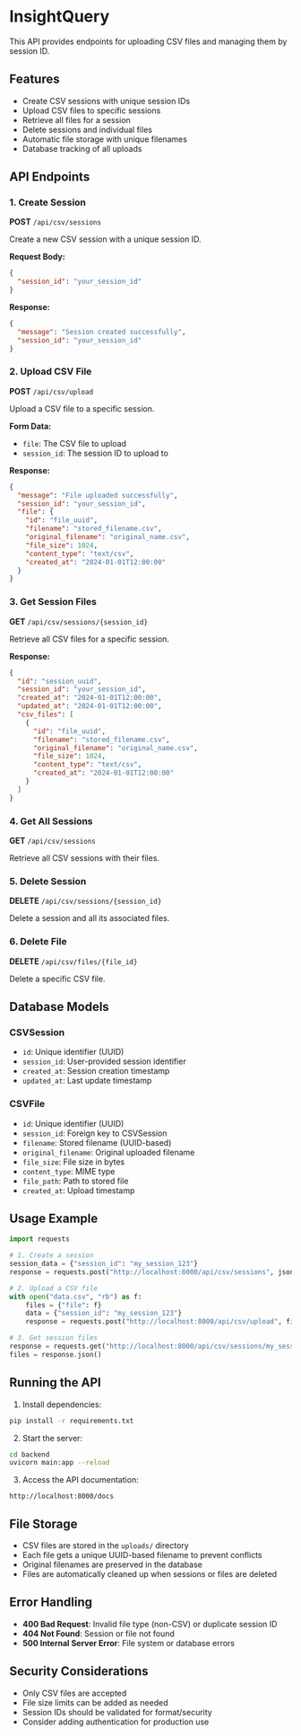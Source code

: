 # InsightQuery

This API provides endpoints for uploading CSV files and managing them by session ID.

## Features

- Create CSV sessions with unique session IDs
- Upload CSV files to specific sessions
- Retrieve all files for a session
- Delete sessions and individual files
- Automatic file storage with unique filenames
- Database tracking of all uploads

## API Endpoints

### 1. Create Session
**POST** `/api/csv/sessions`

Create a new CSV session with a unique session ID.

**Request Body:**
```json
{
  "session_id": "your_session_id"
}
```

**Response:**
```json
{
  "message": "Session created successfully",
  "session_id": "your_session_id"
}
```

### 2. Upload CSV File
**POST** `/api/csv/upload`

Upload a CSV file to a specific session.

**Form Data:**
- `file`: The CSV file to upload
- `session_id`: The session ID to upload to

**Response:**
```json
{
  "message": "File uploaded successfully",
  "session_id": "your_session_id",
  "file": {
    "id": "file_uuid",
    "filename": "stored_filename.csv",
    "original_filename": "original_name.csv",
    "file_size": 1024,
    "content_type": "text/csv",
    "created_at": "2024-01-01T12:00:00"
  }
}
```

### 3. Get Session Files
**GET** `/api/csv/sessions/{session_id}`

Retrieve all CSV files for a specific session.

**Response:**
```json
{
  "id": "session_uuid",
  "session_id": "your_session_id",
  "created_at": "2024-01-01T12:00:00",
  "updated_at": "2024-01-01T12:00:00",
  "csv_files": [
    {
      "id": "file_uuid",
      "filename": "stored_filename.csv",
      "original_filename": "original_name.csv",
      "file_size": 1024,
      "content_type": "text/csv",
      "created_at": "2024-01-01T12:00:00"
    }
  ]
}
```

### 4. Get All Sessions
**GET** `/api/csv/sessions`

Retrieve all CSV sessions with their files.

### 5. Delete Session
**DELETE** `/api/csv/sessions/{session_id}`

Delete a session and all its associated files.

### 6. Delete File
**DELETE** `/api/csv/files/{file_id}`

Delete a specific CSV file.

## Database Models

### CSVSession
- `id`: Unique identifier (UUID)
- `session_id`: User-provided session identifier
- `created_at`: Session creation timestamp
- `updated_at`: Last update timestamp

### CSVFile
- `id`: Unique identifier (UUID)
- `session_id`: Foreign key to CSVSession
- `filename`: Stored filename (UUID-based)
- `original_filename`: Original uploaded filename
- `file_size`: File size in bytes
- `content_type`: MIME type
- `file_path`: Path to stored file
- `created_at`: Upload timestamp

## Usage Example

```python
import requests

# 1. Create a session
session_data = {"session_id": "my_session_123"}
response = requests.post("http://localhost:8000/api/csv/sessions", json=session_data)

# 2. Upload a CSV file
with open("data.csv", "rb") as f:
    files = {"file": f}
    data = {"session_id": "my_session_123"}
    response = requests.post("http://localhost:8000/api/csv/upload", files=files, data=data)

# 3. Get session files
response = requests.get("http://localhost:8000/api/csv/sessions/my_session_123")
files = response.json()
```

## Running the API

1. Install dependencies:
```bash
pip install -r requirements.txt
```

2. Start the server:
```bash
cd backend
uvicorn main:app --reload
```

3. Access the API documentation:
```
http://localhost:8000/docs
```

## File Storage

- CSV files are stored in the `uploads/` directory
- Each file gets a unique UUID-based filename to prevent conflicts
- Original filenames are preserved in the database
- Files are automatically cleaned up when sessions or files are deleted

## Error Handling

- **400 Bad Request**: Invalid file type (non-CSV) or duplicate session ID
- **404 Not Found**: Session or file not found
- **500 Internal Server Error**: File system or database errors

## Security Considerations

- Only CSV files are accepted
- File size limits can be added as needed
- Session IDs should be validated for format/security
- Consider adding authentication for production use 